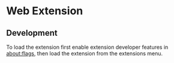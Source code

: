 # Web Extension

## Development

To load the extension first enable extension developer features in [about:flags](about:flags), then load the extension from the extensions menu.
